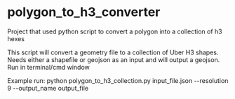# polygon_to_h3_converter
Project that used python script to convert a polygon into a collection of h3 hexes

This script will convert a geometry file to a collection of Uber H3 shapes. Needs either a shapefile
or geojson as an input and will output a geojson. Run in terminal/cmd window

Example run: python polygon_to_h3_collection.py input_file.json --resolution 9 --output_name output_file

